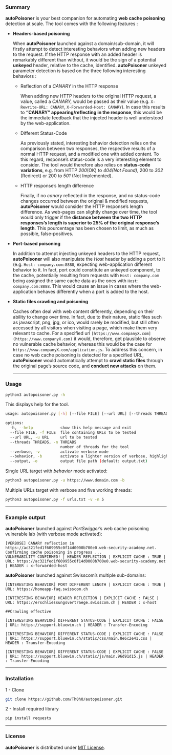 ### Summary

**autoPoisoner** is your best companion for automating **web cache poisoning** detection at scale. The tool comes with the following features : 

- **Headers-based poisoning**
    
    When **autoPoisoner** launched against a domain/sub-domain, it will firstly attempt to detect interesting behaviors when adding new headers to the request. If the HTTP response with an added header is remarkably different than without, it would be the sign of a potential **unkeyed** header, relative to the cache, identified.
    **autoPoisoner** unkeyed parameter detection is based on the three following interesting behaviors :
    
    - Reflection of a *CANARY* in the HTTP response
        
        When adding new HTTP headers to the original HTTP request, a value, called a *CANARY,* would be passed as their value (e.g. `X-Rewrite-URL: CANARY`, `X-Forwarded-Host: CANARY`). In case this results to **“CANARY” appearing/reflecting in the response**, this would be the immediate feedback that the injected header is well understood by the web-application.
        
    - Different Status-Code
        
        As previously stated, interesting behavior detection relies on the comparison between two responses, the respective results of a normal HTTP request, and a modified one with added content. To this regard, response’s status-code is a very interesting element to consider. The tool would therefore also relies on **status-code variations**, e.g. from HTTP *200*(OK) to *404(Not Found)*, 200 to *302* (Redirect) or 200 to *501* (Not Implemented).
        
    - HTTP response’s length difference
        
        Finally, if no *canary* reflected in the response, and no status-code changes occurred between the original & modified requests, **autoPoisoner** would consider the HTTP response’s length difference. As web-pages can slightly change over time, the tool would only trigger if the **distance between the two HTTP responses’s length is superior to 25% of the original response’s length**. This pourcentage has been chosen to limit, as much as possible, false-positives.
        
- **Port-based poisoning**
    
    In addition to attempt injecting unkeyed headers to the HTTP request, **autoPoisoner** will also manipulate the *Host* header by adding a port to it (e.g. `Host: company.com:8888`, expecting web-application different behavior to it. In fact, port could constitute an unkeyed component, to the cache, potentially resulting from requests with `Host: company.com` being assigned the same cache data as the ones with `Host: company.com:8888`. This would cause an issue in cases where the web-application behaves differently when a port is added to the host.
    
- **Static files crawling and poisoning**
    
    Caches often deal with web content differently, depending on their ability to change over time. In fact, due to their nature, static files such as javascript, png, jpg, or ico, would rarely be modified, but still often accessed by all visitors when visiting a page, which make them very relevant to cache. For a specified url `[https://www.companyX.com](https://www.companyX.com)` it would, therefore, get plausible to observe no vulnerable cache behavior, whereas this would be the case for `https://www.companyX.com/application.js`. 
    To address this concern, in case no web cache poisoning is detected for a specified URL, **autoPoisoner** would automatically attempt to **crawl static files** through the original page’s source code, and **conduct new attacks** on them.
    
    ---
    

### Usage

```bash
python3 autopoisoner.py -h
```

This displays help for the tool.

```bash
usage: autopoisoner.py [-h] [--file FILE] [--url URL] [--threads THREADS] [--verbose] [--behavior] [--output]

options:
  -h, --help            show this help message and exit
  --file FILE, -f FILE  file containing URLs to be tested
  --url URL, -u URL     url to be tested
  --threads THREADS, -n THREADS
                        number of threads for the tool
  --verbose, -v         activate verbose mode
  --behavior, -b        activate a lighter version of verbose, highlighting interesting cache behavior
  --output, -o          output file path (default: output.txt)
```

Single URL target with *behavior* mode activated:

```bash
python3 autopoisoner.py -u https://www.domain.com -b
```

Multiple URLs target with verbose and five working threads: 

```bash
python3 autopoisoner.py -f urls.txt -v -n 5
```

---

### Example output

**autoPoisoner** launched against *PortSwigger*’s web cache poisoning vulnerable lab (with verbose mode activated):

```
[VERBOSE] CANARY reflection in https://ac321fed1f609955c0f14d0000b700e0.web-security-academy.net. Confirming cache poisoning in progress ...
VULNERABILITY CONFIRMED! | HEADER REFLECTION | EXPLICIT CACHE : TRUE | URL: https://ac321fed1f609955c0f14d0000b700e0.web-security-academy.net | HEADER : x-forwarded-host
```

**autoPoisoner** launched against Swisscom’s multiple sub-domains: 

```
[INTERESTING BEHAVIOR] PORT DIFFERENT LENGTH | EXPLICIT CACHE : TRUE | URL: https://homeapp-faq.swisscom.ch

[INTERESTING BEHAVIOR] HEADER REFLECTION | EXPLICIT CACHE : FALSE | URL: https://erschliessungsvertraege.swisscom.ch | HEADER : x-host

##Crawling effective

[INTERESTING BEHAVIOR] DIFFERENT STATUS-CODE | EXPLICIT CACHE : FALSE | URL: https://support.bluewin.ch | HEADER : Transfer-Encoding

[INTERESTING BEHAVIOR] DIFFERENT STATUS-CODE | EXPLICIT CACHE : FALSE | URL: https://support.bluewin.ch/static/css/main.8e6c2e41.css | HEADER : Transfer-Encoding

[INTERESTING BEHAVIOR] DIFFERENT STATUS-CODE | EXPLICIT CACHE : FALSE | URL: https://support.bluewin.ch/static/js/main.96d91d15.js | HEADER : Transfer-Encoding
```

---

### Installation

1 - Clone 

```bash
git clone https://github.com/Th0h0/autopoisoner.git
```

2  - Install required library

```bash
pip install requests
```

---

### License

**autoPoisoner** is distributed under [MIT License](https://github.com/Th0h0/autopoisoner/blob/master/LICENSE.md).
